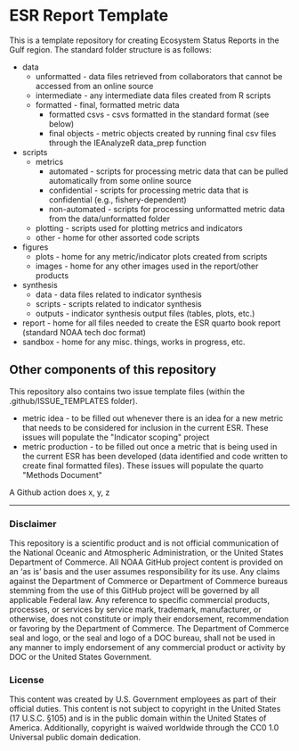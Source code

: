 # ESR Report Template 
This is a template repository for creating Ecosystem Status Reports in the Gulf region. The standard folder structure is as follows:

* data 
  * unformatted - data files retrieved from collaborators that cannot be accessed from an online source
  * intermediate - any intermediate data files created from R scripts
  * formatted - final, formatted metric data
    * formatted csvs - csvs formatted in the standard format (see below)  
    * final objects - metric objects created by running final csv files through the IEAnalyzeR data_prep function 
* scripts  
  * metrics
    * automated - scripts for processing metric data that can be pulled automatically from some online source
    * confidential - scripts for processing metric data that is confidential (e.g., fishery-dependent)
    * non-automated - scripts for processing unformatted metric data from the data/unformatted folder
  * plotting - scripts used for plotting metrics and indicators
  * other - home for other assorted code scripts
* figures
  * plots - home for any metric/indicator plots created from scripts
  * images - home for any other images used in the report/other products
* synthesis
  * data - data files related to indicator synthesis 
  * scripts - scripts related to indicator synthesis
  * outputs - indicator synthesis output files (tables, plots, etc.)
* report - home for all files needed to create the ESR quarto book report (standard NOAA tech doc format)
* sandbox - home for any misc. things, works in progress, etc.

## Other components of this repository
This repository also contains two issue template files (within the .github/ISSUE_TEMPLATES folder). 
* metric idea - to be filled out whenever there is an idea for a new metric that needs to be considered for inclusion in the current ESR. These issues will populate the "Indicator scoping" project
* metric production - to be filled out once a metric that is being used in the current ESR has been developed (data identified and code written to create final formatted files). These issues will populate the quarto "Methods Document"

A Github action does x, y, z

------------------------------------------------------------------------

### Disclaimer

This repository is a scientific product and is not official communication of the National Oceanic and Atmospheric Administration, or the United States Department of Commerce. All NOAA GitHub project content is provided on an ‘as is’ basis and the user assumes responsibility for its use. Any claims against the Department of Commerce or Department of Commerce bureaus stemming from the use of this GitHub project will be governed by all applicable Federal law. Any reference to specific commercial products, processes, or services by service mark, trademark, manufacturer, or otherwise, does not constitute or imply their endorsement, recommendation or favoring by the Department of Commerce. The Department of Commerce seal and logo, or the seal and logo of a DOC bureau, shall not be used in any manner to imply endorsement of any commercial product or activity by DOC or the United States Government.

### License

This content was created by U.S. Government employees as part of their official duties. This content is not subject to copyright in the United States (17 U.S.C. §105) and is in the public domain within the United States of America. Additionally, copyright is waived worldwide through the CC0 1.0 Universal public domain dedication.

  
